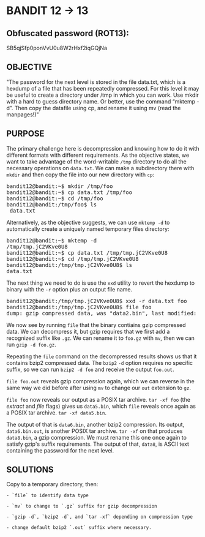 # BANDIT 12 -> 13

## Obfuscated password (ROT13): 

SB5qjSfp0ponVvU0u8W2rHxf2iqGQjNa

## OBJECTIVE

"The password for the next level is stored in the file data.txt, which is a hexdump of a file that has been repeatedly compressed. For this level it may be useful to create a directory under /tmp in which you can work. Use mkdir with a hard to guess directory name. Or better, use the command “mktemp -d”. Then copy the datafile using cp, and rename it using mv (read the manpages!)"

## PURPOSE

The primary challenge here is decompression and knowing how to do it with different formats with different requirements. As the objective states, we want to take advantage of the word-writable `/tmp` directory to do all the necessary operations on `data.txt`. We can make a subdirectory there with `mkdir` and then copy the file into our new directory with `cp`:

<pre markdown>
bandit12@bandit:~$ mkdir /tmp/foo
bandit12@bandit:~$ cp data.txt /tmp/foo
bandit12@bandit:~$ cd /tmp/foo
bandit12@bandit:/tmp/foo$ ls
 data.txt
</pre>

Alternatively, as the objective suggests, we can use `mktemp -d` to automatically create a uniquely named temporary files directory: 

<pre markdown>
bandit12@bandit:~$ mktemp -d
/tmp/tmp.jC2VKve0U8
bandit12@bandit:~$ cp data.txt /tmp/tmp.jC2VKve0U8
bandit12@bandit:~$ cd /tmp/tmp.jC2VKve0U8
bandit12@bandit:/tmp/tmp.jC2VKve0U8$ ls
data.txt
</pre>

The next thing we need to do is use the `xxd` utility to revert the hexdump to binary with the `-r` option plus an output file name.

<pre markdown>
bandit12@bandit:/tmp/tmp.jC2VKve0U8$ xxd -r data.txt foo
bandit12@bandit:/tmp/tmp.jC2VKve0U8$ file foo
dump: gzip compressed data, was "data2.bin", last modified: Mon Jul 28 19:03:32 2025, max compression, from Unix, original size modulo 2^32 578
</pre>

We now see by running `file` that the binary contiains gzip compressed data. We can decompress it, but gzip requires that we first add a recognized suffix like `.gz`. We can rename it to `foo.gz` with `mv`, then we can run `gzip -d foo.gz`.

Repeating the `file` command on the decompressed results shows us that it contains bzip2 compressed data. The `bzip2` `-d` option requires no specific suffix, so we can run `bzip2 -d foo` and receive the output `foo.out`.

`file foo.out` reveals gzip compression again, which we can reverse in the same way we did before after using `mv` to change our `out` extension to `gz`.

`file foo` now reveals our output as a POSIX tar archive. `tar -xf foo` (the *extract* and *file* flags) gives us `data5.bin`, which `file` reveals once again as a POSIX tar archive. `tar -xf data5.bin`.

The output of that is `data6.bin`, another bzip2 compression. Its output, `data6.bin.out`, is another POSIX tar archive. `tar -xf` on that produces `data8.bin`, a gzip compression. We must rename this one once again to satisfy gzip's suffix requirements. The output of that, `data8`, is ASCII text containing the password for the next level. 

## SOLUTIONS

Copy to a temporary directory, then:

	- `file` to identify data type

	- `mv` to change to `.gz` suffix for gzip decompression

	- `gzip -d`, `bzip2 -d`, and `tar -xf` depending on compression type

	- change default bzip2 `.out` suffix where necessary.

